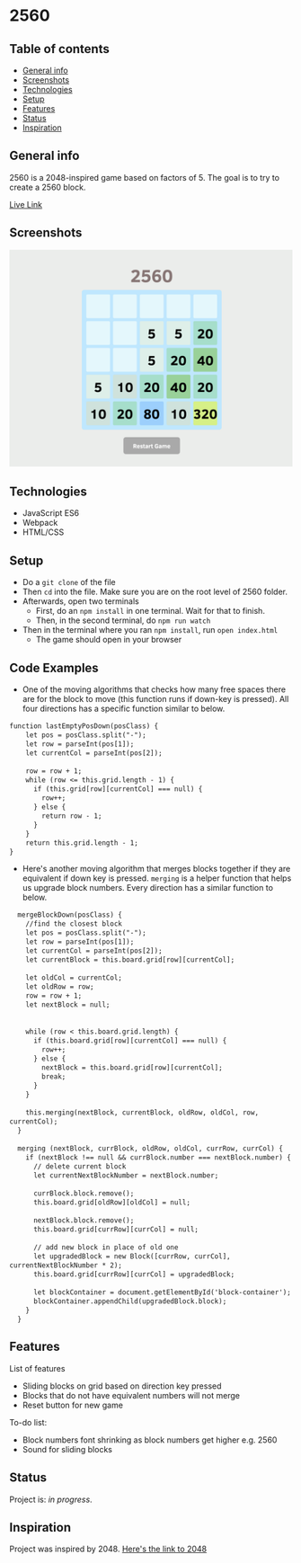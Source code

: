 # 2560

## Table of contents
* [General info](#general-info)
* [Screenshots](#screenshots)
* [Technologies](#technologies)
* [Setup](#setup)
* [Features](#features)
* [Status](#status)
* [Inspiration](#inspiration)

## General info
2560 is a 2048-inspired game based on factors of 5. The goal is to try to create a 2560 block.

[Live Link](https://bcwan.github.io/)

## Screenshots
![Example screenshot](./images/sample.png)

## Technologies
* JavaScript ES6
* Webpack
* HTML/CSS

## Setup
* Do a `git clone` of the file
* Then `cd` into the file. Make sure you are on the root level of 2560 folder.
* Afterwards, open two terminals
  * First, do an `npm install` in one terminal. Wait for that to finish.
  * Then, in the second terminal, do `npm run watch`
* Then in the terminal where you ran `npm install`, run `open index.html`
  * The game should open in your browser

## Code Examples
* One of the moving algorithms that checks how many free spaces there are for the block to move (this function runs if down-key is pressed). All four directions has a specific function similar to below.
```
function lastEmptyPosDown(posClass) {
    let pos = posClass.split("-");
    let row = parseInt(pos[1]);
    let currentCol = parseInt(pos[2]);

    row = row + 1;
    while (row <= this.grid.length - 1) {
      if (this.grid[row][currentCol] === null) {
        row++;
      } else {
        return row - 1;
      }
    }
    return this.grid.length - 1;
}
```

* Here's another moving algorithm that merges blocks together if they are equivalent if down key is pressed. `merging` is a helper function that helps us upgrade block numbers. Every direction has a similar function to below.
```
  mergeBlockDown(posClass) {
    //find the closest block
    let pos = posClass.split("-");
    let row = parseInt(pos[1]);
    let currentCol = parseInt(pos[2]);
    let currentBlock = this.board.grid[row][currentCol];

    let oldCol = currentCol;
    let oldRow = row;
    row = row + 1;
    let nextBlock = null;


    while (row < this.board.grid.length) {
      if (this.board.grid[row][currentCol] === null) {
        row++;
      } else {
        nextBlock = this.board.grid[row][currentCol];
        break;
      }
    }

    this.merging(nextBlock, currentBlock, oldRow, oldCol, row, currentCol);
  }

  merging (nextBlock, currBlock, oldRow, oldCol, currRow, currCol) {
    if (nextBlock !== null && currBlock.number === nextBlock.number) {
      // delete current block
      let currentNextBlockNumber = nextBlock.number;

      currBlock.block.remove();
      this.board.grid[oldRow][oldCol] = null;

      nextBlock.block.remove();
      this.board.grid[currRow][currCol] = null;

      // add new block in place of old one
      let upgradedBlock = new Block([currRow, currCol], currentNextBlockNumber * 2);
      this.board.grid[currRow][currCol] = upgradedBlock;

      let blockContainer = document.getElementById('block-container');
      blockContainer.appendChild(upgradedBlock.block);
    }
  }
```

## Features
List of features
* Sliding blocks on grid based on direction key pressed
* Blocks that do not have equivalent numbers will not merge
* Reset button for new game

To-do list:
* Block numbers font shrinking as block numbers get higher e.g. 2560
* Sound for sliding blocks

## Status
Project is: _in progress_. 

## Inspiration
Project was inspired by 2048. [Here's the link to 2048](https://play2048.co/)